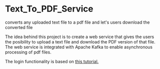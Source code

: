 # Text_To_PDF_Service
converts any uploaded text file to a pdf file and let's users download the converted file

The idea behind this project is to create a web service that gives the users the posibility to upload a text file and download the PDF version of that file.
The web service is integrated with Apache Kafka to enable asynchronous processing of pdf files.

The login functionality is based on [this tutorial.](https://www.digitalocean.com/community/tutorials/how-to-add-authentication-to-your-app-with-flask-login)
